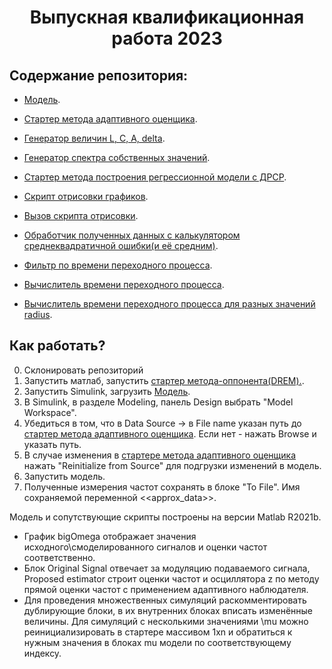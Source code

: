 
<h1 align="center"> Выпускная квалификационная работа 2023 </h1>

## Содержание репозитория:
* [Модель](./adaptive_observer_for_sin_signal_original.slx).

* [Стартер метода адаптивного оценщика](./variables2n1.m).

* [Генератор величин L, C, A, delta](./LCAD.m).

* [Генератор спектра собственных значений](./eigs.m).

* [Стартер метода построения регрессионной модели с ДРСР](./starter3.m).

* [Скрипт отрисовки графиков](./plot_pres4.m).

* [Вызов скрипта отрисовки](./graphs.m).

* [Обработчик полученных данных с калькулятором среднеквадратичной ошибки(и её средним)](./stats.m).

* [Фильтр по времени переходного процесса](./selectionsToCheck.m).

* [Вычислитель времени переходного процесса](./transTime.m).

* [Вычислитель времени переходного процесса для разных значений radius](./transTimeR.m).

## Как работать?
0. Склонировать репозиторий
1. Запустить матлаб, запустить [стартер метода-оппонента(DREM).](./starter3.m).
2. Запустить Simulink, загрузить [Модель](./adaptive_observer_for_sin_signal_original.slx).
3. В Simulink, в разделе Modeling, панель Design выбрать "Model Workspace".
4. Убедиться в том, что в Data Source -> в File name указан путь до  [стартер метода адаптивного оценщика](./variables2n1.m). Если нет - нажать Browse и указать путь.
5. В случае изменения в [стартере метода адаптивного оценщика](./variables2n1.m) нажать "Reinitialize from Source" для подгрузки изменений в модель.
6. Запустить модель.
7. Полученные измерения частот сохранять в блоке "To File". Имя сохраняемой переменной <<approx_data>>.

Модель и сопутствующие скрипты построены на версии Matlab R2021b.

* График bigOmega отображает значения исходного\смоделированного сигналов и оценки частот соответственно.
* Блок Original Signal отвечает за модуляцию подаваемого сигнала, Proposed estimator строит оценки частот и осциллятора z по методу прямой оценки частот с применением адаптивного наблюдателя. 
* Для проведения множественных симуляций раскомментировать дублирующие блоки, в их внутренних блоках вписать изменённые величины. Для симуляций с несколькими значениями \mu можно реинициализировать в стартере массивом 1xn и обратиться к нужным значения в блоках mu модели по соответствующему индексу.
  
